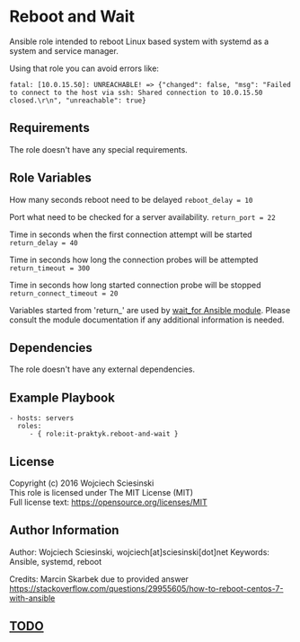 Reboot and Wait
=========

Ansible role intended to reboot Linux based system with systemd as a system and service manager.

Using that role you can avoid errors like:

```
fatal: [10.0.15.50]: UNREACHABLE! => {"changed": false, "msg": "Failed to connect to the host via ssh: Shared connection to 10.0.15.50 closed.\r\n", "unreachable": true}

```

Requirements
------------

The role doesn't have any special requirements.

Role Variables
--------------

How many seconds reboot need to be delayed
`
reboot_delay = 10
`

Port what need to be checked for a server availability.
`
return_port = 22
`

Time in seconds when the first connection attempt will be started
`
return_delay = 40
`

Time in seconds how long the connection probes will be attempted
`
return_timeout = 300
`

Time in seconds how long started connection probe will be stopped
`
return_connect_timeout = 20
`

Variables started from 'return_' are used by [wait_for Ansible module](https://docs.ansible.com/ansible/wait_for_module.html). Please consult the module documentation if any additional information is needed. 


Dependencies
------------

The role doesn't have any external dependencies.

Example Playbook
----------------

    - hosts: servers
      roles:
         - { role:it-praktyk.reboot-and-wait }

License
-------

Copyright (c) 2016 Wojciech Sciesinski  
This role is licensed under The MIT License (MIT)  
Full license text: https://opensource.org/licenses/MIT 

Author Information
------------------

Author: Wojciech Sciesinski, wojciech[at]sciesinski[dot]net
Keywords: Ansible, systemd, reboot

Credits: Marcin Skarbek due to provided answer https://stackoverflow.com/questions/29955605/how-to-reboot-centos-7-with-ansible

[TODO](TODO.md)
----
